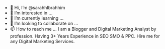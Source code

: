 - 👋 Hi, I’m @sarahhIbrahhim
- 👀 I’m interested in ...
- 🌱 I’m currently learning ...
- 💞️ I’m looking to collaborate on ...
- 📫 How to reach me ...
I am a Blogger and Digital Marketing Analyst by profession.
Having 3+ Years Experience in SEO SMO & PPC. Hire me for any Digital Marketing Services.
<!---
sarahhIbrahhim/sarahhIbrahhim is a ✨ special ✨ repository because its `README.md` (this file) appears on your GitHub profile.
You can click the Preview link to take a look at your changes.
--->
